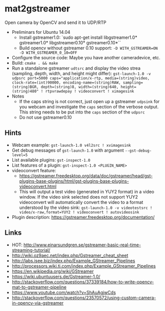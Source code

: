 # mat2gstreamer
Open camera by OpenCV and send it to UDP/RTP

- Preliminars for Ubuntu 14.04
  - Install gstreamer1.0: `sudo apt-get install libgstreamer1.0* gstreamer1.0* libgstreamer0.10* gstreamer0.10*``
  - Build opencv without gstreamer 0.10 support: `-D WITH_GSTREAMER=ON -D WITH_GSTREAMER_0_10=OFF`
- Configure the source code: Maybe you have another cameradevice, etc.
- Build: `cmake . && make`
- Run a standalone gstreamer `udtsrc` and display the video strea (sampling, depth, width, and height might differ): `gst-launch-1.0 -v udpsrc port=5000 caps="application/x-rtp, media=(string)video, clock-rate=(int)90000, encoding-name=(string)RAW, sampling=(string)BGR, depth=(string)8, width=(string)640, height=(string)480" ! rtpvrawdepay ! videoconvert ! ximagesink`
- Notes
  - If the caps string is not correct, just open up a gstreamer `udpsink` for you webcam and investigate the `caps` section of the verbose output. This string needs to be put into the `caps` section of the `udpsrc`
  - Do not use gstreamer0.10

## Hints

- Webcam example: `gst-launch-1.0 v4l2src ! xvimagesink`
- Get debug messages of `gst-launch-1.0` with argument `--gst-debug-level=5`
- List available plugins: `gst-inspect-1.0`
- List features of a plugin: `gst-inspect-1.0 <PLUGIN_NAME>`
- videoconvert feature:
  - https://gstreamer.freedesktop.org/data/doc/gstreamer/head/gst-plugins-base-plugins/html/gst-plugins-base-plugins-videoconvert.html
  - This will output a test video (generated in YUY2 format) in a video window. If the video sink selected does not support YUY2 videoconvert will automatically convert the video to a format understood by the video sink: `gst-launch-1.0 -v videotestsrc ! video/x-raw,format=YUY2 ! videoconvert ! autovideosink`
- Plugin description: https://gstreamer.freedesktop.org/documentation/

## Links
- HOT: http://www.einarsundgren.se/gstreamer-basic-real-time-streaming-tutorial/
- http://wiki.oz9aec.net/index.php/Gstreamer_cheat_sheet
- http://labs.isee.biz/index.php/Example_GStreamer_Pipelines
- http://processors.wiki.ti.com/index.php/Example_GStreamer_Pipelines
- https://en.wikipedia.org/wiki/GStreamer
- https://wiki.ubuntuusers.de/Gstreamer-1.0/
- http://stackoverflow.com/questions/37339184/how-to-write-opencv-mat-to-gstreamer-pipeline
- https://www.youtube.com/watch?v=ShAuAgjwCds
- http://stackoverflow.com/questions/23570572/using-custom-camera-in-opencv-via-gstreamer
